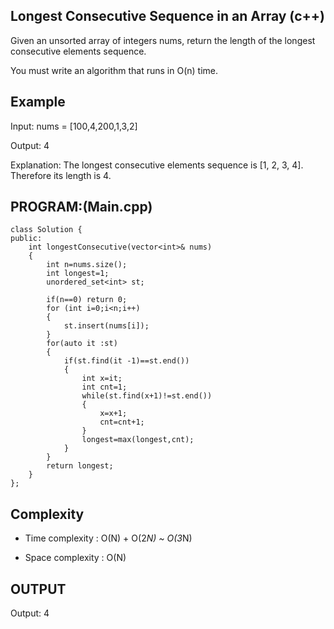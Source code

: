 ## Longest Consecutive Sequence in an Array (c++)

Given an unsorted array of integers nums, return the length of the longest consecutive elements sequence.

You must write an algorithm that runs in O(n) time.
## Example
Input: nums = [100,4,200,1,3,2]

Output: 4

Explanation: The longest consecutive elements sequence is [1, 2, 3, 4]. Therefore its length is 4.

## PROGRAM:(Main.cpp)
```
class Solution {
public:
    int longestConsecutive(vector<int>& nums) 
    {
        int n=nums.size();
        int longest=1;
        unordered_set<int> st;
        
        if(n==0) return 0;
        for (int i=0;i<n;i++)
        {
            st.insert(nums[i]);
        }
        for(auto it :st)
        {
            if(st.find(it -1)==st.end())
            {
                int x=it;
                int cnt=1;
                while(st.find(x+1)!=st.end())
                {
                    x=x+1;
                    cnt=cnt+1;
                }
                longest=max(longest,cnt);
            }       
        }
        return longest;   
    }
};
```
## Complexity
- Time complexity : O(N) + O(2*N) ~ O(3*N)

- Space complexity : O(N)

## OUTPUT
Output: 4
